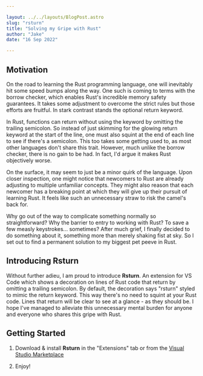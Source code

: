 ```yaml
---

layout: ../../layouts/BlogPost.astro
slug: "rsturn"
title: "Solving my Gripe with Rust"
author: "Jake"
date: "16 Sep 2022"

---
```


## Motivation

On the road to learning the Rust programming language, one will inevitably hit some speed bumps along the way. One such is coming to terms with the borrow checker, which enables Rust's incredible memory safety guarantees. It takes some adjustment to overcome the strict rules but those efforts are fruitful. In stark contrast stands the optional return keyword.

In Rust, functions can return without using the keyword by omitting the trailing semicolon. So instead of just skimming for the glowing return keyword at the start of the line, one must also squint at the end of each line to see if there's a semicolon. This too takes some getting used to, as most other languages don't share this trait. However, much unlike the borrow checker, there is no gain to be had. In fact, I'd argue it makes Rust objectively worse.

On the surface, it may seem to just be a minor quirk of the language. Upon closer inspection, one might notice that newcomers to Rust are already adjusting to multiple unfamiliar concepts. They might also reason that each newcomer has a breaking point at which they will give up their pursuit of learning Rust. It feels like such an unnecessary straw to risk the camel's back for.

Why go out of the way to complicate something normally so straightforward? Why the barrier to entry to working with Rust? To save a few measly keystrokes... sometimes? After much grief, I finally decided to do something about it, something more than merely shaking fist at sky. So I set out to find a permanent solution to my biggest pet peeve in Rust.

## Introducing Rsturn

Without further adieu, I am proud to introduce **Rsturn**. An extension for VS Code which shows a decoration on lines of Rust code that return by omitting a trailing semicolon. By default, the decoration says "rsturn" styled to mimic the return keyword. This way there's no need to squint at your Rust code. Lines that return will be clear to see at a glance - as they should be. I hope I've managed to alleviate this unnecessary mental burden for anyone and everyone who shares this gripe with Rust.

## Getting Started

1. Download & install **Rsturn** in the "Extensions" tab or from the [Visual Studio Marketplace]()

2. Enjoy!
